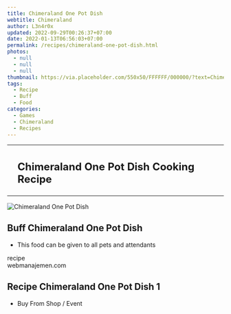 ```yaml
---
title: Chimeraland One Pot Dish
webtitle: Chimeraland
author: L3n4r0x
updated: 2022-09-29T00:26:37+07:00
date: 2022-01-13T06:56:03+07:00
permalink: /recipes/chimeraland-one-pot-dish.html
photos:
  - null
  - null
  - null
thumbnail: https://via.placeholder.com/550x50/FFFFFF/000000/?text=Chimeraland One Pot Dish
tags:
  - Recipe
  - Buff
  - Food
categories:
  - Games
  - Chimeraland
  - Recipes
---
```


<section id="bootstrap-wrapper"><link rel="stylesheet" href="https://cdn.statically.io/gh/dimaslanjaka/Web-Manajemen/40ac3225/css/bootstrap-4.5-wrapper.css"/><div class="row mb-2"><div class="col-md-12 mb-2"><table class="table" id="post-info"><tbody><tr><td></td><td><h1 class="fs-5">Chimeraland One Pot Dish Cooking Recipe</h1></td></tr></tbody></table></div></div><div class="card mb-2"><div class="row g-0"><div class="col-sm-4 position-relative mb-2"><img src="https://via.placeholder.com/600" class="card-img fit-cover w-100 h-100" alt="Chimeraland One Pot Dish" data-fancybox="true"/></div><div class="col-sm-8 mb-2"><div class="card-body"><h2 class="card-title fs-5">Buff Chimeraland One Pot Dish</h2><div class="card-text"><ul><li>This food can be given to all pets and attendants</li></ul></div><span class="badge rounded-pill bg-dark">recipe</span></div><div class="card-footer text-end text-muted">webmanajemen.com</div></div></div></div><div class="row mb-2"><div class="col-12 col-lg-6 recipe-item mb-2"><div class="card"><div class="card-body"><h2 class="card-title fs-5">Recipe Chimeraland One Pot Dish 1</h2><div class="card-text"><ul><li>Buy From Shop / Event</li></ul></div></div></div></div></div></section>